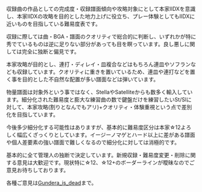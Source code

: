 収録曲の作品としての完成度・収録譜面傾向や攻略対象にとして本家IIDXを意識し、本家IIDXの攻略を目的とした地力上げに役立ち、プレー体験としてもIIDXに近いものを目指している難易度表です。

収録に際しては曲・BGA・譜面のクオリティで総合的に判断し、いずれかが特に秀でているものは逆に足りない部分があっても目を瞑っています。良し悪しに関しては完全に独断と偏見です。

本家攻略が目的とし、連打・ディレイ・皿複合などはもちろん連皿やソフランなども収録しています。クオリティに重きを置いているため、連皿や連打などを置く事を目的とした不自然な配置が多い譜面などは弾いています。

物量譜面は対象外という事ではなく、StellaやSatelliteからも数多く輸入しています。細分化された難易度と膨大な練習曲の数で鍵盤だけを練習したいSt/Slに対して、本家攻略(割りとなんでもアリ)+クオリティ・体験重視という点で差別化を目指しています。

今後多少細分化する可能性はありますが、基本的に難易度区分は本家☆12よろしく幅広くざっくりとしています。イージーノマゲとハード以上に差がある譜面や個人差要素の強い譜面で難しくなるので細分化に対しては消極的です。

基本的に全て管理人の独断で決定しています。新規収録・難易度変更・削除に関する意見は大歓迎です。現状特に☆12、☆12+のボーダーラインが曖昧なのでご意見お待ちしております。

各種ご意見は[Gundera_is_dead](https://twitter.com/Gundera_is_dead)まで。
